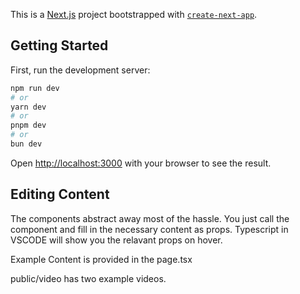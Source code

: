 This is a [Next.js](https://nextjs.org) project bootstrapped with [`create-next-app`](https://nextjs.org/docs/app/api-reference/cli/create-next-app).

## Getting Started

First, run the development server:

```bash
npm run dev
# or
yarn dev
# or
pnpm dev
# or
bun dev
```

Open [http://localhost:3000](http://localhost:3000) with your browser to see the result.

## Editing Content

The components abstract away most of the hassle. 
You just call the component and fill in the necessary content as props.
Typescript in VSCODE will show you the relavant props on hover. 

Example Content is provided in the page.tsx

public/video has two example videos.
